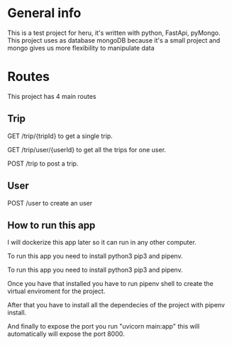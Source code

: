 # General info

This is a test project for heru, it's written with python, FastApi, pyMongo.
This project uses as database mongoDB because it's a small project and mongo gives us more flexibility to manipulate data

# Routes

This project has 4 main routes

## Trip

GET /trip/{tripId} to get a single trip.

GET /trip/user/{userId} to get all the trips for one user.

POST /trip to post a trip.

## User

POST /user to create an user

## How to run this app

I will dockerize this app later so it can run in any other computer.

To run this app you need to install python3 pip3 and pipenv.

To run this app you need to install python3 pip3 and pipenv.

Once you have that installed you have to run pipenv shell to create the virtual enviroment for the project.

After that you have to install all the dependecies of the project with pipenv install.

And finally to expose the port you run "uvicorn main:app" this will automatically will expose the port 8000.
